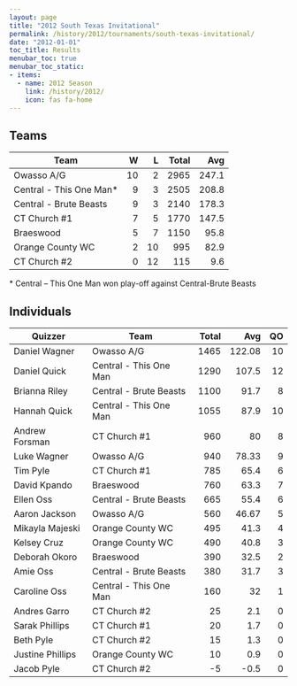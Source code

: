 ```yaml
---
layout: page
title: "2012 South Texas Invitational"
permalink: /history/2012/tournaments/south-texas-invitational/
date: "2012-01-01"
toc_title: Results
menubar_toc: true
menubar_toc_static:
- items:
  - name: 2012 Season
    link: /history/2012/
    icon: fas fa-home
---
```


## Teams

| Team                    |    W |    L | Total |   Avg |
| ----------------------- | ---: | ---: | ----: | ----: |
| Owasso A/G              |   10 |    2 |  2965 | 247.1 |
| Central - This One Man* |    9 |    3 |  2505 | 208.8 |
| Central - Brute Beasts  |    9 |    3 |  2140 | 178.3 |
| CT Church #1            |    7 |    5 |  1770 | 147.5 |
| Braeswood               |    5 |    7 |  1150 |  95.8 |
| Orange County WC        |    2 |   10 |   995 |  82.9 |
| CT Church #2            |    0 |   12 |   115 |   9.6 |

\* Central – This One Man won play-off against Central-Brute Beasts

## Individuals

| Quizzer          | Team                   | Total |    Avg |   QO |
| ---------------- | ---------------------- | ----: | -----: | ---: |
| Daniel Wagner    | Owasso A/G             |  1465 | 122.08 |   10 |
| Daniel Quick     | Central - This One Man |  1290 |  107.5 |   12 |
| Brianna Riley    | Central - Brute Beasts |  1100 |   91.7 |    8 |
| Hannah Quick     | Central - This One Man |  1055 |   87.9 |   10 |
| Andrew Forsman   | CT Church #1           |   960 |     80 |    8 |
| Luke Wagner      | Owasso A/G             |   940 |  78.33 |    9 |
| Tim Pyle         | CT Church #1           |   785 |   65.4 |    6 |
| David Kpando     | Braeswood              |   760 |   63.3 |    7 |
| Ellen Oss        | Central - Brute Beasts |   665 |   55.4 |    6 |
| Aaron Jackson    | Owasso A/G             |   560 |  46.67 |    5 |
| Mikayla Majeski  | Orange County WC       |   495 |   41.3 |    4 |
| Kelsey Cruz      | Orange County WC       |   490 |   40.8 |    3 |
| Deborah Okoro    | Braeswood              |   390 |   32.5 |    2 |
| Amie Oss         | Central - Brute Beasts |   380 |   31.7 |    3 |
| Caroline Oss     | Central - This One Man |   160 |     32 |    1 |
| Andres Garro     | CT Church #2           |    25 |    2.1 |    0 |
| Sarak Phillips   | CT Church #1           |    20 |    1.7 |    0 |
| Beth Pyle        | CT Church #2           |    15 |    1.3 |    0 |
| Justine Phillips | Orange County WC       |    10 |    0.9 |    0 |
| Jacob Pyle       | CT Church #2           |    -5 |   -0.5 |    0 |
